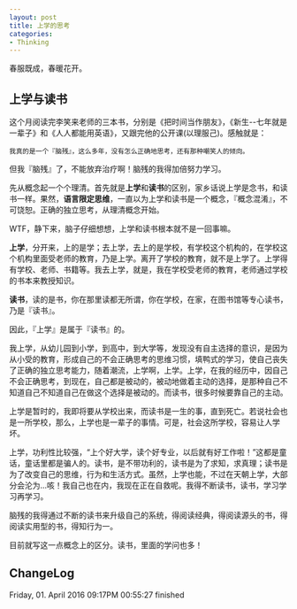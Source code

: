 ```yaml
---
layout: post
title: 上学的思考
categories:
- Thinking
---
```


春服既成，春暖花开。

## 上学与读书

这个月阅读完李笑来老师的三本书，分别是《把时间当作朋友》，《新生--七年就是一辈子》和《人人都能用英语》，又跟完他的公开课(以理服己)。感触就是：

	我真的是一个『脑残』，这么多年，没有怎么正确地思考，还有那种嘲笑人的倾向。
	
但我『脑残』了，不能放弃治疗啊！脑残的我得加倍努力学习。

先从概念起一个个理清。首先就是**上学**和**读书**的区别，家乡话说上学是念书，和读书一样。果然，**语言限定思维**，一直以为上学和读书是一个概念，『概念混淆』，不可饶恕。正确的独立思考，从理清概念开始。

WTF，静下来，脑子仔细想想，上学和读书根本就不是一回事嘛。

**上学**，分开来，上的是学；去上学，去上的是学校，有学校这个机构的，在学校这个机构里面受老师的教育，乃是上学。离开了学校的教育，就不是上学了。上学得有学校、老师、书籍等。我去上学，就是，我在学校受老师的教育，老师通过学校的书本来教授知识。

**读书**，读的是书，你在那里读都无所谓，你在学校，在家，在图书馆等专心读书，乃是『读书』。

因此，『上学』是属于『读书』的。

我上学，从幼儿园到小学，到高中，到大学等，发现没有自主选择的意识，是因为从小受的教育，形成自己的不会正确思考的思维习惯，填鸭式的学习，使自己丧失了正确的独立思考能力，随着潮流，上学啊，上学。上学，在我的经历中，因自己不会正确思考，到现在，自己都是被动的，被动地做着主动的选择，是那种自己不知道自己不知道自己在做这个选择是被动的。而读书，很多时候要靠自己的主动。

上学是暂时的，我即将要从学校出来，而读书是一生的事，直到死亡。若说社会也是一所学校，那么，上学也是一辈子的事情。可是，社会这所学校，容易让人学坏。

上学，功利性比较强，“上个好大学，读个好专业，以后就有好工作啦！”这都是童话，童话里都是骗人的。读书，是不带功利的，读书是为了求知，求真理；读书是为了改变自己的思维，行为和生活方式。虽然，上学也能，不过在天朝上学，大部分会沦为...咳！我自己也在内，我现在正在自救呢。我得不断读书，读书，学习学习再学习。

脑残的我得通过不断的读书来升级自己的系统，得阅读经典，得阅读源头的书，得阅读实用型的书，得知行为一。

目前就写这一点概念上的区分。读书，里面的学问也多！

## ChangeLog

Friday, 01. April 2016 09:17PM  00:55:27 finished












